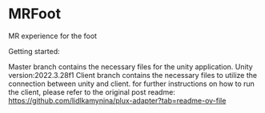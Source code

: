 # MRFoot
MR experience for the foot 

Getting started:

Master branch contains the necessary files for the unity application.
Unity version:2022.3.28f1
Client branch contains the necessary files to utilize the connection between unity and client.
for further instructions on how to run the client, please refer to the original post readme:
https://github.com/lidlkamynina/plux-adapter?tab=readme-ov-file

